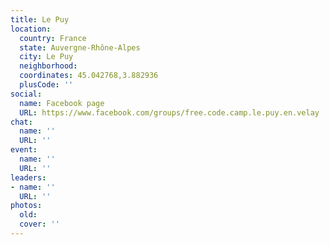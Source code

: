 ```yaml
---
title: Le Puy
location:
  country: France
  state: Auvergne-Rhône-Alpes
  city: Le Puy
  neighborhood: 
  coordinates: 45.042768,3.882936
  plusCode: ''
social:
  name: Facebook page
  URL: https://www.facebook.com/groups/free.code.camp.le.puy.en.velay
chat:
  name: ''
  URL: ''
event:
  name: ''
  URL: ''
leaders:
- name: ''
  URL: ''
photos:
  old: 
  cover: ''
---
```


